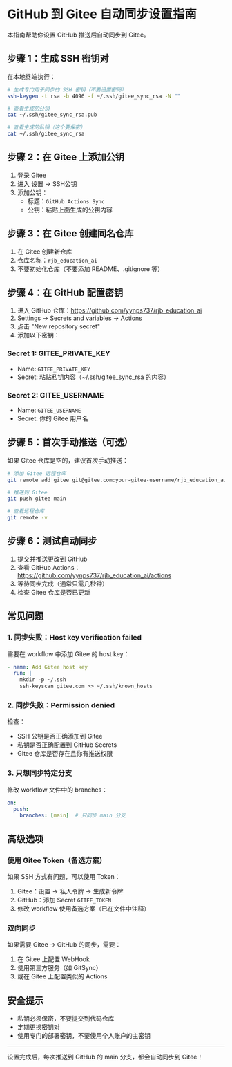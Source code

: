 # GitHub 到 Gitee 自动同步设置指南

本指南帮助你设置 GitHub 推送后自动同步到 Gitee。

## 步骤 1：生成 SSH 密钥对

在本地终端执行：

```bash
# 生成专门用于同步的 SSH 密钥（不要设置密码）
ssh-keygen -t rsa -b 4096 -f ~/.ssh/gitee_sync_rsa -N ""

# 查看生成的公钥
cat ~/.ssh/gitee_sync_rsa.pub

# 查看生成的私钥（这个要保密）
cat ~/.ssh/gitee_sync_rsa
```

## 步骤 2：在 Gitee 上添加公钥

1. 登录 Gitee
2. 进入 设置 → SSH公钥
3. 添加公钥：
   - 标题：`GitHub Actions Sync`
   - 公钥：粘贴上面生成的公钥内容

## 步骤 3：在 Gitee 创建同名仓库

1. 在 Gitee 创建新仓库
2. 仓库名称：`rjb_education_ai`
3. 不要初始化仓库（不要添加 README、.gitignore 等）

## 步骤 4：在 GitHub 配置密钥

1. 进入 GitHub 仓库：https://github.com/yynps737/rjb_education_ai
2. Settings → Secrets and variables → Actions
3. 点击 "New repository secret"
4. 添加以下密钥：

### Secret 1: GITEE_PRIVATE_KEY
- Name: `GITEE_PRIVATE_KEY`
- Secret: 粘贴私钥内容（~/.ssh/gitee_sync_rsa 的内容）

### Secret 2: GITEE_USERNAME
- Name: `GITEE_USERNAME`
- Secret: 你的 Gitee 用户名

## 步骤 5：首次手动推送（可选）

如果 Gitee 仓库是空的，建议首次手动推送：

```bash
# 添加 Gitee 远程仓库
git remote add gitee git@gitee.com:your-gitee-username/rjb_education_ai.git

# 推送到 Gitee
git push gitee main

# 查看远程仓库
git remote -v
```

## 步骤 6：测试自动同步

1. 提交并推送更改到 GitHub
2. 查看 GitHub Actions：https://github.com/yynps737/rjb_education_ai/actions
3. 等待同步完成（通常只需几秒钟）
4. 检查 Gitee 仓库是否已更新

## 常见问题

### 1. 同步失败：Host key verification failed
需要在 workflow 中添加 Gitee 的 host key：

```yaml
- name: Add Gitee host key
  run: |
    mkdir -p ~/.ssh
    ssh-keyscan gitee.com >> ~/.ssh/known_hosts
```

### 2. 同步失败：Permission denied
检查：
- SSH 公钥是否正确添加到 Gitee
- 私钥是否正确配置到 GitHub Secrets
- Gitee 仓库是否存在且你有推送权限

### 3. 只想同步特定分支
修改 workflow 文件中的 branches：
```yaml
on:
  push:
    branches: [main]  # 只同步 main 分支
```

## 高级选项

### 使用 Gitee Token（备选方案）

如果 SSH 方式有问题，可以使用 Token：

1. Gitee：设置 → 私人令牌 → 生成新令牌
2. GitHub：添加 Secret `GITEE_TOKEN`
3. 修改 workflow 使用备选方案（已在文件中注释）

### 双向同步

如果需要 Gitee → GitHub 的同步，需要：
1. 在 Gitee 上配置 WebHook
2. 使用第三方服务（如 GitSync）
3. 或在 Gitee 上配置类似的 Actions

## 安全提示

- 私钥必须保密，不要提交到代码仓库
- 定期更换密钥对
- 使用专门的部署密钥，不要使用个人账户的主密钥

---

设置完成后，每次推送到 GitHub 的 main 分支，都会自动同步到 Gitee！